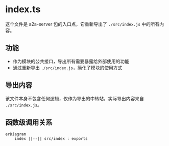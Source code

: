 # index.ts

这个文件是 a2a-server 包的入口点，它重新导出了 `./src/index.js` 中的所有内容。

## 功能

- 作为模块的公共接口，导出所有需要暴露给外部使用的功能
- 通过重新导出 `./src/index.js`，简化了模块的使用方式

## 导出内容

该文件本身不包含任何逻辑，仅作为导出的中转站，实际导出内容来自 `./src/index.js`。

## 函数级调用关系

```mermaid
erDiagram
    index ||--|| src/index : exports
```